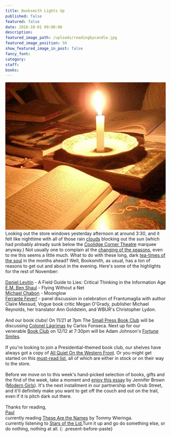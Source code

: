 ```yaml
---
title: Booksmith Lights Up
published: false
featured: false
date: 2016-10-01 09:00:00
description:
featured_image_path: /uploads/readingbycandle.jpg
featured_image_position: 50
show_featured_image_in_post: false
fancy_font:
category:
staff:
books:
---
```



![](/uploads/versions/readingbycandle---x----524-480x---.jpg)Looking out the store windows yesterday afternoon at around 3:30, and it felt like nighttime with all of those rain&nbsp;[clouds](https://cloudappreciationsociety.org/) blocking out the sun (which had probably already sunk below the&nbsp;[Coolidge Corner Theatre](http://www.coolidge.org/films/planet-apes)&nbsp;marquee anyway.) Not usually one to complain at the&nbsp;[changing of the seasons](https://www.youtube.com/watch?v=u1fSSruXPCY), even to me this seems a little much. What to do with these long, dark&nbsp;[tea-times of the soul](https://www.youtube.com/watch?v=cpF8QQpRPO4)&nbsp;in the months ahead? Well, Booksmith, as usual, has a ton of reasons to get out and about in the evening. Here's some of the highlights for the rest of November:
<br>
<br>[Daniel Levitin](https://www.brooklinebooksmith.com/events/2016-11/daniel-levitin---a-field-guide-to-lies-critical-thinking-in-the-information-age/)&nbsp;- A Field Guide to Lies: Critical Thinking in the Information Age
<br>[E.M. Ben Shaul](https://www.brooklinebooksmith.com/events/2016-11/e-m--ben-shaul-flying-without-a-net/)&nbsp;- Flying Without a Net
<br>[Michael Chabon](https://www.eventbrite.com/e/michael-chabon-1128-tickets-28393538839)&nbsp;- Moonglow
<br>[Ferrante Fever!](https://www.brooklinebooksmith.com/events/2016-11/brookline-booksmith-and-wbur-present-a-night-of-ferrante-fever-her-novels--her-letters--her-legend-/)&nbsp;- panel discussion in celebration of Frantumaglia with author Claire Messud, Vogue book critic Megan O'Grady, publisher Michael Reynolds, her translator Ann Goldstein, and WBUR's Christopher Lydon.
<br>
<br>And our book clubs! On 11/21 at 7pm The&nbsp;[Small Press Book Club](https://www.brooklinebooksmith.com/events/2016-11/small-press-book-club/)&nbsp;will be discussing&nbsp;[Colonel L&aacute;grimas](http://www.brooklinebooksmith-shop.com/book/9781632061034)&nbsp;by Carlos Fonseca. Next up for our venerable&nbsp;[Book Club](https://www.brooklinebooksmith.com/events/2016-12/book-club/)&nbsp;on 12/12 at 7:30pm will be Adam Johnson's&nbsp;[Fortune Smiles](http://www.brooklinebooksmith-shop.com/book/9780812987232).&nbsp;
<br>
<br>If you're looking to join a Presidential-themed book club, our shelves have always got a copy of&nbsp;[All Quiet On the Western Front](http://www.brooklinebooksmith-shop.com/book/9780449213940). Or you might get started on this&nbsp;[must-read list](http://www.nytimes.com/2016/11/10/books/6-books-to-help-understand-trumps-win.html?_r=1), all of which are either in stock or on their way to the store.&nbsp;
<br>
<br>Before we move on to this week's hand-picked selection of books, gifts and the find of the week, take a moment and&nbsp;[enjoy this essay](https://www.grubstreet.org/blog/running-away-a-writer-on-the-move/)&nbsp;by Jennifer Brown ([Modern Girls](http://www.brooklinebooksmith-shop.com/book/9780451477125)). It's the next installment in our partnership with Grub Street, and it'll definitely make you want to get off the couch and out on the trail, even if it is pitch dark out there.
<br>
<br>Thanks for reading,
<br>[Paul](http://www.ptpainter.com/)
<br>currently reading&nbsp;[These Are the Names](http://www.brooklinebooksmith-shop.com/book/9781612195650)&nbsp;by Tommy Wieringa.
<br>currently listening to&nbsp;[Stars of the Lid.](https://www.youtube.com/watch?v=jEMjJuHvjtA)Turn it up and go do something else, or do nothing, nothing at all.
{: .present-before-paste}